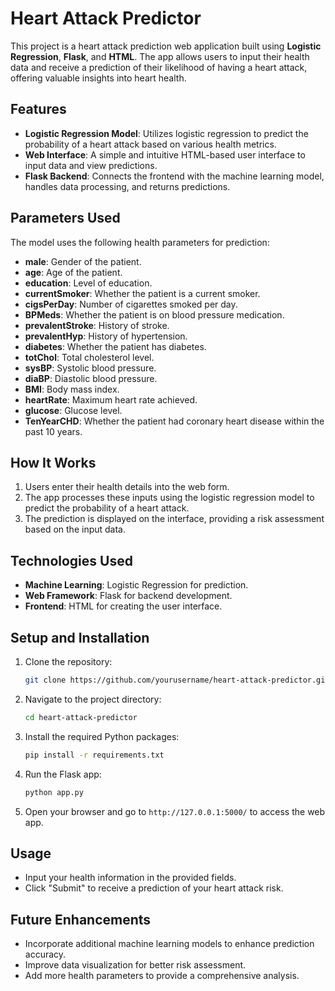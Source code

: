 # Heart Attack Predictor

This project is a heart attack prediction web application built using **Logistic Regression**, **Flask**, and **HTML**. The app allows users to input their health data and receive a prediction of their likelihood of having a heart attack, offering valuable insights into heart health.

## Features

- **Logistic Regression Model**: Utilizes logistic regression to predict the probability of a heart attack based on various health metrics.
- **Web Interface**: A simple and intuitive HTML-based user interface to input data and view predictions.
- **Flask Backend**: Connects the frontend with the machine learning model, handles data processing, and returns predictions.

## Parameters Used

The model uses the following health parameters for prediction:

- **male**: Gender of the patient.
- **age**: Age of the patient.
- **education**: Level of education.
- **currentSmoker**: Whether the patient is a current smoker.
- **cigsPerDay**: Number of cigarettes smoked per day.
- **BPMeds**: Whether the patient is on blood pressure medication.
- **prevalentStroke**: History of stroke.
- **prevalentHyp**: History of hypertension.
- **diabetes**: Whether the patient has diabetes.
- **totChol**: Total cholesterol level.
- **sysBP**: Systolic blood pressure.
- **diaBP**: Diastolic blood pressure.
- **BMI**: Body mass index.
- **heartRate**: Maximum heart rate achieved.
- **glucose**: Glucose level.
- **TenYearCHD**: Whether the patient had coronary heart disease within the past 10 years.

## How It Works

1. Users enter their health details into the web form.
2. The app processes these inputs using the logistic regression model to predict the probability of a heart attack.
3. The prediction is displayed on the interface, providing a risk assessment based on the input data.

## Technologies Used

- **Machine Learning**: Logistic Regression for prediction.
- **Web Framework**: Flask for backend development.
- **Frontend**: HTML for creating the user interface.

## Setup and Installation

1. Clone the repository:
   ```bash
   git clone https://github.com/yourusername/heart-attack-predictor.git
   ```

2. Navigate to the project directory:
   ```bash
   cd heart-attack-predictor
   ```

3. Install the required Python packages:
   ```bash
   pip install -r requirements.txt
   ```

4. Run the Flask app:
   ```bash
   python app.py
   ```

5. Open your browser and go to `http://127.0.0.1:5000/` to access the web app.

## Usage

- Input your health information in the provided fields.
- Click "Submit" to receive a prediction of your heart attack risk.

## Future Enhancements

- Incorporate additional machine learning models to enhance prediction accuracy.
- Improve data visualization for better risk assessment.
- Add more health parameters to provide a comprehensive analysis.
